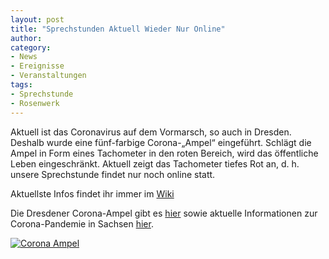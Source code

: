 ```yaml
---
layout: post
title: "Sprechstunden Aktuell Wieder Nur Online"
author: 
category:
- News
- Ereignisse
- Veranstaltungen
tags:
- Sprechstunde
- Rosenwerk
---
```


Aktuell ist das Coronavirus auf dem Vormarsch, so auch in Dresden. Deshalb wurde eine fünf-farbige Corona-„Ampel“ eingeführt. Schlägt die Ampel in Form eines Tachometer in den roten Bereich, wird das öffentliche Leben eingeschränkt. Aktuell zeigt das Tachometer tiefes Rot an, d. h. unsere Sprechstunde findet nur noch online statt.

Aktuellste Infos findet ihr immer im [Wiki](https://wiki.freifunk-dresden.de/index.php/Freifunk-Sprechstunde)

Die Dresdener Corona-Ampel gibt es [hier](https://2ffd.de/corona) sowie aktuelle Informationen zur Corona-Pandemie in Sachsen [hier](https://www.coronavirus.sachsen.de/).

<a href="https://2ffd.de/corona"><img src="{{ site.url }}{{ site.baseurl }}/downloads/corona_tacho-2020-10-23.png" alt="Corona Ampel" /></a><br/>
